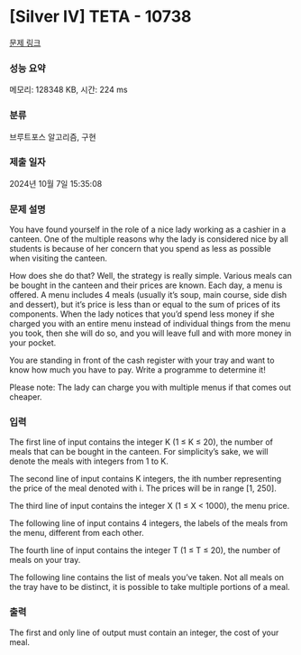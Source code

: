 # [Silver IV] TETA - 10738 

[문제 링크](https://www.acmicpc.net/problem/10738) 

### 성능 요약

메모리: 128348 KB, 시간: 224 ms

### 분류

브루트포스 알고리즘, 구현

### 제출 일자

2024년 10월 7일 15:35:08

### 문제 설명

<p>You have found yourself in the role of a nice lady working as a cashier in a canteen. One of the multiple reasons why the lady is considered nice by all students is because of her concern that you spend as less as possible when visiting the canteen.</p>

<p>How does she do that? Well, the strategy is really simple. Various meals can be bought in the canteen and their prices are known. Each day, a menu is offered. A menu includes 4 meals (usually it’s soup, main course, side dish and dessert), but it’s price is less than or equal to the sum of prices of its components. When the lady notices that you’d spend less money if she charged you with an entire menu instead of individual things from the menu you took, then she will do so, and you will leave full and with more money in your pocket.</p>

<p>You are standing in front of the cash register with your tray and want to know how much you have to pay. Write a programme to determine it!</p>

<p>Please note: The lady can charge you with multiple menus if that comes out cheaper.</p>

### 입력 

 <p>The first line of input contains the integer K (1 ≤ K ≤ 20), the number of meals that can be bought in the canteen. For simplicity’s sake, we will denote the meals with integers from 1 to K.</p>

<p>The second line of input contains K integers, the ith number representing the price of the meal denoted with i. The prices will be in range [1, 250].</p>

<p>The third line of input contains the integer X (1 ≤ X < 1000), the menu price.</p>

<p>The following line of input contains 4 integers, the labels of the meals from the menu, different from each other.</p>

<p>The fourth line of input contains the integer T (1 ≤ T ≤ 20), the number of meals on your tray.</p>

<p>The following line contains the list of meals you’ve taken. Not all meals on the tray have to be distinct, it is possible to take multiple portions of a meal.</p>

### 출력 

 <p>The first and only line of output must contain an integer, the cost of your meal.</p>

